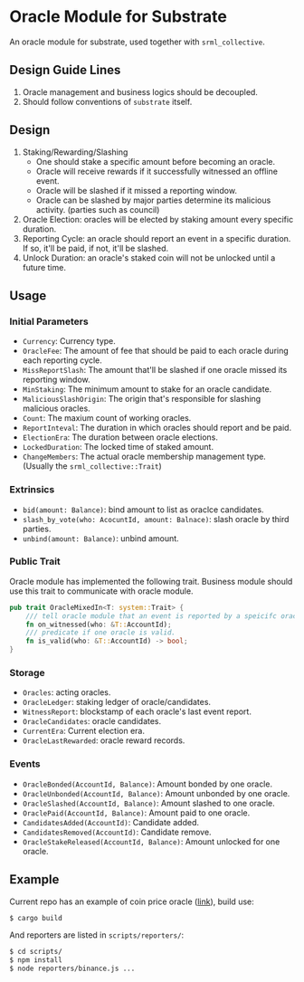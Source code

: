 # Oracle Module for Substrate

An oracle module for substrate, used together with `srml_collective`.

## Design Guide Lines

1. Oracle management and business logics should be decoupled.
2. Should follow conventions of `substrate` itself.

## Design

1. Staking/Rewarding/Slashing
    * One should stake a specific amount before becoming an oracle.
    * Oracle will receive rewards if it successfully witnessed an offline event.
    * Oracle will be slashed if it missed a reporting window.
    * Oracle can be slashed by major parties determine its malicious activity. (parties such as council)
2. Oracle Election: oracles will be elected by staking amount every specific duration.
3. Reporting Cycle: an oracle should report an event in a specific duration. If so, it'll be paid, if not, it'll be slashed.
4. Unlock Duration: an oracle's staked coin will not be unlocked until a future time.

## Usage
### Initial Parameters

* `Currency`: Currency type.
* `OracleFee`: The amount of fee that should be paid to each oracle during each reporting cycle.
* `MissReportSlash`: The amount that'll be slashed if one oracle missed its reporting window.
* `MinStaking`: The minimum amount to stake for an oracle candidate.
* `MaliciousSlashOrigin`: The origin that's responsible for slashing malicious oracles.
* `Count`: The maxium count of working oracles.
* `ReportInteval`: The duration in which oracles should report and be paid.
* `ElectionEra`: The duration between oracle elections.
* `LockedDuration`: The locked time of staked amount.
* `ChangeMembers`: The actual oracle membership management type. (Usually the `srml_collective::Trait`)

### Extrinsics

* `bid(amount: Balance)`: bind amount to list as oraclce candidates.
* `slash_by_vote(who: AcocuntId, amount: Balnace)`: slash oracle by third parties.
* `unbind(amount: Balance)`: unbind amount.

### Public Trait

Oracle module has implemented the following trait. Business module should use this trait to
communicate with oracle module.

```rust
pub trait OracleMixedIn<T: system::Trait> {
    /// tell oracle module that an event is reported by a speicifc oracle.
    fn on_witnessed(who: &T::AccountId);
    /// predicate if one oracle is valid.
    fn is_valid(who: &T::AccountId) -> bool;
}
```

### Storage

* `Oracles`: acting oracles.
* `OracleLedger`: staking ledger of oracle/candidates.
* `WitnessReport`: blockstamp of each oracle's last event report.
* `OracleCandidates`: oracle candidates.
* `CurrentEra`: Current election era.
* `OracleLastRewarded`: oracle reward records.

### Events


* `OracleBonded(AccountId, Balance)`: Amount bonded by one oracle.
* `OracleUnbonded(AccountId, Balance)`: Amount unbonded by one oracle.
* `OracleSlashed(AccountId, Balance)`: Amount slashed to one oracle.
* `OraclePaid(AccountId, Balance)`: Amount paid to one oracle.
* `CandidatesAdded(AccountId)`: Candidate added.
* `CandidatesRemoved(AccountId)`: Candidate remove.
* `OracleStakeReleased(AccountId, Balance)`: Amount unlocked for one oracle.

## Example

Current repo has an example of coin price oracle ([link](price/src/lib.rs)), build use:

```bash
$ cargo build
```

And reporters are listed in `scripts/reporters/`:

```bash
$ cd scripts/
$ npm install
$ node reporters/binance.js ...
```
